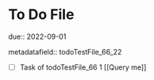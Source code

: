 # To Do File

due:: 2022-09-01

metadatafield:: todoTestFile_66_22

- [ ] Task of todoTestFile_66 1 [[Query me]]
